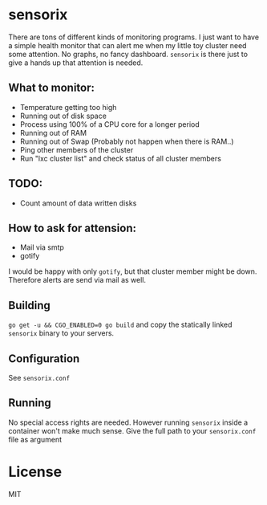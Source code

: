 # sensorix

There are tons of different kinds of monitoring programs. I just want to have
a simple health monitor that can alert me when my little toy cluster need some
attention. No graphs, no fancy dashboard.
`sensorix` is there just to give a hands up that attention is needed.

## What to monitor:
  * Temperature getting too high
  * Running out of disk space
  * Process using 100% of a CPU core for a longer period
  * Running out of RAM
  * Running out of Swap (Probably not happen when there is RAM..)
  * Ping other members of the cluster
  * Run "lxc cluster list" and check status of all cluster members

## TODO:
  * Count amount of data written disks

## How to ask for attension:
  * Mail via smtp
  * gotify

I would be happy with only `gotify`, but that cluster member might be down. Therefore alerts are
send via mail as well.

## Building
`go get -u && CGO_ENABLED=0 go build` and copy the statically linked `sensorix` binary to your servers.

## Configuration
See `sensorix.conf`


## Running
No special access rights are needed. However running `sensorix` inside a container won't make much sense.
Give the full path to your `sensorix.conf` file as argument

# License
MIT
